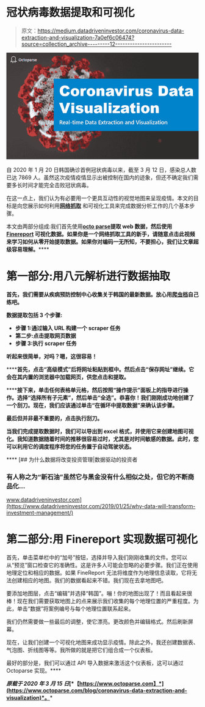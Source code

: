 # 冠状病毒数据提取和可视化

> 原文：<https://medium.datadriveninvestor.com/coronavirus-data-extraction-and-visualization-7a0ef6c06474?source=collection_archive---------12----------------------->

![](img/2329098aa3844fc33a93e87e8b63941f.png)

自 2020 年 1 月 20 日韩国确诊首例冠状病毒以来，截至 3 月 12 日，感染总人数已达 7869 人。虽然这次疫情疫情显示出被控制在国内的迹象，但还不确定我们需要多长时间才能完全击败冠状病毒。

在这一点上，我们认为有必要用一个更具互动性的视觉地图来呈现疫情。本文的目标是向您展示如何利用[**网络抓取**](https://www.octoparse.com/) 和可视化工具来完成数据分析工作的几个基本步骤。

本文由两部分组成:我们首先使用[**octo parse**](https://www.octoparse.com/)**提取 web 数据，然后使用 [**Finereport**](https://www.finereport.com/en/) 可视化数据。如果你是一个网络抓取工具的新手，请随意点击此视频**[](https://www.youtube.com/watch?v=j_JWaMnsXWQ&)****来学习如何从零开始提取数据。如果你对编码一无所知，不要担心，我们让文章超级容易理解。********

# ******第一部分:用八元解析进行数据抽取******

******首先，我们需要从疾病预防控制中心收集关于韩国的最新数据。放心用[爬虫档](https://www.dropbox.com/s/en3gjnmlw5zm6ky/Coronavirus%20Data%20Extraction.otd?dl=0)自己练吧。******

******数据提取包括 3 个步骤:******

*   ******步骤 1:通过输入 URL 构建一个 scraper 任务******
*   ******第二步:点击提取网页数据******
*   ******步骤 3:执行 scraper 任务******

******听起来很简单，对吗？嗯，这很容易！******

********首先，**点击“高级模式”后将网址粘贴到框中。然后点击“保存网址”继续。它会在其内置的浏览器中加载网页，供您点击和提取。******

******接下来，**单击任何表格单元格，然后按照“操作提示”面板上的指导进行操作。选择“选择所有子元素”，然后单击“全选”。恭喜你！我们刚刚成功地创建了一个刮刀。现在，我们应该通过单击“在循环中提取数据”来确认该步骤。****

******最后但并非最不重要的**，点击执行刮刀。****

****当我们完成提取数据时，我们可以导出到 excel 格式，并使用它来创建地图可视化。我知道数据随着时间的推移很容易过时，尤其是对时间敏感的数据。此时，您可以利用它的调度程序将您的任务置于自动驾驶状态。****

****[](https://www.datadriveninvestor.com/2019/01/25/why-data-will-transform-investment-management/) [## 为什么数据将改变投资管理|数据驱动的投资者

### 有人称之为“新石油”虽然它与黑金没有什么相似之处，但它的不断商品化…

www.datadriveninvestor.com](https://www.datadriveninvestor.com/2019/01/25/why-data-will-transform-investment-management/) 

# 第二部分:用 Finereport 实现数据可视化

首先，单击菜单栏中的“加号”按钮，选择并导入我们刚刚收集的文件。您可以从“预览”窗口检查它的准确性。这是许多人可能会忽略的必要步骤。我们正在使用地理定位和相应的数据。如果 FineReport 无法将维度作为地理信息读取，它将无法创建相应的地图。我们的数据看起来不错。我们现在去拿地图吧。

要添加地图层，点击“编辑”并选择“韩国”。嘣！你的地图出现了！而且看起来很棒！现在我们需要获取地图上的点来展示我们收集的每个地理位置的严重程度。为此，单击“数据”将案例编号与每个地理位置联系起来。

我们仍然需要做一些最后的调整，使它漂亮。更改颜色并编辑格式。然后刷新屏幕。

现在，让我们创建一个可视化地图来成功显示疫情。除此之外，我还创建数据表、气泡图、折线图等等。我所做的就是把它们组合成一个仪表板。

最好的部分是，我们可以通过 API 导入数据来激活这个仪表板，这可以通过 Octoparse 实现。**** 

*****原载于 2020 年 3 月 15 日*[*【https://www.octoparse.com】*](https://www.octoparse.com/blog/coronavirus-data-extraction-and-visualization)*。*****